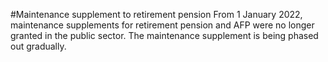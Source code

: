 #Maintenance supplement to retirement pension
From 1 January 2022, maintenance supplements for retirement pension and AFP were no longer granted in the public sector. The maintenance supplement is being phased out gradually.
